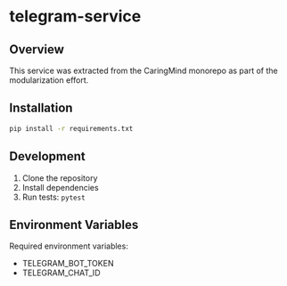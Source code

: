 # telegram-service

## Overview
This service was extracted from the CaringMind monorepo as part of the modularization effort.

## Installation
```bash
pip install -r requirements.txt
```

## Development
1. Clone the repository
2. Install dependencies
3. Run tests: `pytest`

## Environment Variables
Required environment variables:
- TELEGRAM_BOT_TOKEN
- TELEGRAM_CHAT_ID
